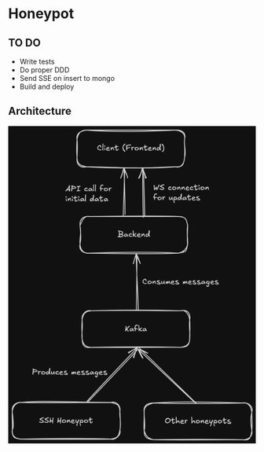 # Honeypot

## TO DO

- Write tests
- Do proper DDD
- Send SSE on insert to mongo
- Build and deploy

## Architecture

![architecture](./docs/architecture.png)
